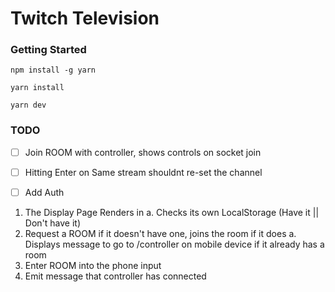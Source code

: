 # Twitch Television

### Getting Started

`npm install -g yarn`

`yarn install`

`yarn dev`

### TODO
- [ ] Join ROOM with controller, shows controls on socket join
- [ ] Hitting Enter on Same stream shouldnt re-set the channel
- [ ] Add Auth



1. The Display Page Renders in
  a. Checks its own LocalStorage (Have it || Don't have it)
2. Request a ROOM if it doesn't have one, joins the room if it does
  a. Displays message to go to /controller on mobile device if it already has a room
3. Enter ROOM into the phone input
4. Emit message that controller has connected
